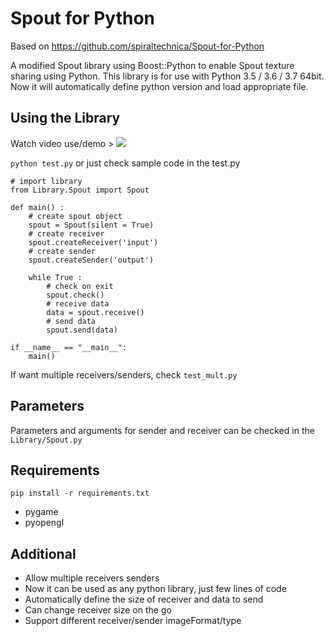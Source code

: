 # Spout for Python

Based on https://github.com/spiraltechnica/Spout-for-Python

A modified Spout library using Boost::Python to enable Spout texture sharing using Python.
This library is for use with Python 3.5 / 3.6 / 3.7 64bit. Now it will automatically define python version and load appropriate file.

## Using the Library

Watch video use/demo > 
[![](http://img.youtube.com/vi/CmI4zwSAajw/0.jpg)](http://www.youtube.com/watch?v=CmI4zwSAajw "Spout for Python")

```python test.py```
or just check sample code in the test.py
```
# import library
from Library.Spout import Spout

def main() :
    # create spout object
    spout = Spout(silent = True)
    # create receiver
    spout.createReceiver('input')
    # create sender
    spout.createSender('output')

    while True :
        # check on exit
        spout.check()
        # receive data
        data = spout.receive()
        # send data
        spout.send(data)
    
if __name__ == "__main__":
    main()
```

If want multiple receivers/senders, check ```test_mult.py```

## Parameters 
Parameters and arguments for sender and receiver can be checked in the ```Library/Spout.py```

## Requirements

```
pip install -r requirements.txt
```

- pygame
- pyopengl

## Additional
* Allow multiple receivers senders
* Now it can be used as any python library, just few lines of code
* Automatically define the size of receiver and data to send
* Can change receiver size on the go
* Support different receiver/sender imageFormat/type
